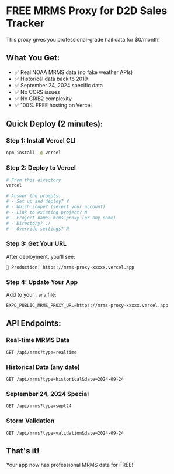 # FREE MRMS Proxy for D2D Sales Tracker

This proxy gives you professional-grade hail data for $0/month!

## What You Get:
- ✅ Real NOAA MRMS data (no fake weather APIs)
- ✅ Historical data back to 2019
- ✅ September 24, 2024 specific data
- ✅ No CORS issues
- ✅ No GRIB2 complexity
- ✅ 100% FREE hosting on Vercel

## Quick Deploy (2 minutes):

### Step 1: Install Vercel CLI
```bash
npm install -g vercel
```

### Step 2: Deploy to Vercel
```bash
# From this directory
vercel

# Answer the prompts:
# - Set up and deploy? Y
# - Which scope? (select your account)
# - Link to existing project? N
# - Project name? mrms-proxy (or any name)
# - Directory? ./ 
# - Override settings? N
```

### Step 3: Get Your URL
After deployment, you'll see:
```
🔗 Production: https://mrms-proxy-xxxxx.vercel.app
```

### Step 4: Update Your App
Add to your `.env` file:
```
EXPO_PUBLIC_MRMS_PROXY_URL=https://mrms-proxy-xxxxx.vercel.app
```

## API Endpoints:

### Real-time MRMS Data
```
GET /api/mrms?type=realtime
```

### Historical Data (any date)
```
GET /api/mrms?type=historical&date=2024-09-24
```

### September 24, 2024 Special
```
GET /api/mrms?type=sept24
```

### Storm Validation
```
GET /api/mrms?type=validation&date=2024-09-24
```

## That's it! 
Your app now has professional MRMS data for FREE!